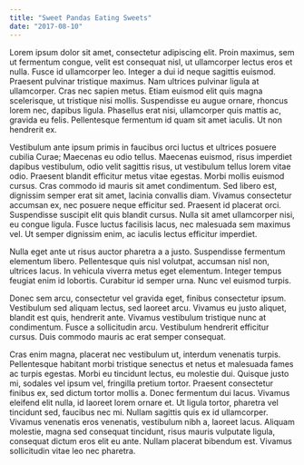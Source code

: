 ```yaml
---
title: "Sweet Pandas Eating Sweets"
date: "2017-08-10"
--- 
```

Lorem ipsum dolor sit amet, consectetur adipiscing elit. Proin maximus, sem ut fermentum congue, velit est consequat nisl, ut ullamcorper lectus eros et nulla. Fusce id ullamcorper leo. Integer a dui id neque sagittis euismod. Praesent pulvinar tristique maximus. Nam ultrices pulvinar ligula at ullamcorper. Cras nec sapien metus. Etiam euismod elit quis magna scelerisque, ut tristique nisi mollis. Suspendisse eu augue ornare, rhoncus lorem nec, dapibus ligula. Phasellus erat nisi, ullamcorper quis mattis ac, gravida eu felis. Pellentesque fermentum id quam sit amet iaculis. Ut non hendrerit ex.

Vestibulum ante ipsum primis in faucibus orci luctus et ultrices posuere cubilia Curae; Maecenas eu odio tellus. Maecenas euismod, risus imperdiet dapibus vestibulum, odio velit sagittis risus, ut vestibulum tellus lorem vitae odio. Praesent blandit efficitur metus vitae egestas. Morbi mollis euismod cursus. Cras commodo id mauris sit amet condimentum. Sed libero est, dignissim semper erat sit amet, lacinia convallis diam. Vivamus consectetur accumsan ex, nec posuere neque efficitur sed. Praesent id placerat orci. Suspendisse suscipit elit quis blandit cursus. Nulla sit amet ullamcorper nisi, eu congue ligula. Fusce luctus facilisis lacus, nec malesuada sem maximus vel. Ut semper dignissim enim, ac iaculis lectus efficitur imperdiet.

Nulla eget ante ut risus auctor pharetra a a justo. Suspendisse fermentum elementum libero. Pellentesque quis nisl volutpat, accumsan nisl non, ultrices lacus. In vehicula viverra metus eget elementum. Integer tempus feugiat enim id lobortis. Curabitur id semper urna. Nunc vel euismod turpis.

Donec sem arcu, consectetur vel gravida eget, finibus consectetur ipsum. Vestibulum sed aliquam lectus, sed laoreet arcu. Vivamus eu justo aliquet, blandit est quis, hendrerit ante. Vivamus vestibulum tristique nunc at condimentum. Fusce a sollicitudin arcu. Vestibulum hendrerit efficitur cursus. Duis commodo mauris ac erat semper consequat.

Cras enim magna, placerat nec vestibulum ut, interdum venenatis turpis. Pellentesque habitant morbi tristique senectus et netus et malesuada fames ac turpis egestas. Morbi eu tincidunt lectus, eu molestie dui. Quisque justo mi, sodales vel ipsum vel, fringilla pretium tortor. Praesent consectetur finibus ex, sed dictum tortor mollis a. Donec fermentum dui lacus. Vivamus eleifend elit nulla, id laoreet lorem ornare et. Ut ligula tortor, pharetra vel tincidunt sed, faucibus nec mi. Nullam sagittis quis ex id ullamcorper. Vivamus venenatis eros venenatis, vestibulum nibh a, laoreet lacus. Aliquam molestie, magna sed consequat tincidunt, risus mauris vulputate ligula, consequat dictum eros elit eu ante. Nullam placerat bibendum est. Vivamus sollicitudin vitae leo nec pharetra.
